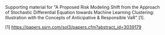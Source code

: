 Supporting material for "A Proposed Risk Modeling Shift from the Approach of Stochastic Differential Equation towards Machine Learning Clustering: Illustration with the Concepts of Anticipative & Responsible VaR" [1].

[1] https://papers.ssrn.com/sol3/papers.cfm?abstract_id=3039179
